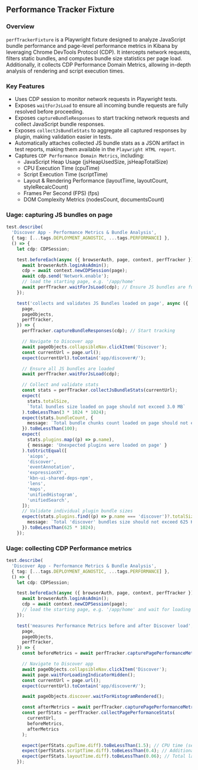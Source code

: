 ## Performance Tracker Fixture

### Overview

`perfTrackerFixture` is a Playwright fixture designed to analyze JavaScript bundle performance and page-level performance metrics in Kibana by leveraging Chrome DevTools Protocol (CDP). It intercepts network requests, filters static bundles, and computes bundle size statistics per page load. Additionally, it collects CDP Performance Domain Metrics, allowing in-depth analysis of rendering and script execution times.

### Key Features

- Uses CDP session to monitor network requests in Playwright tests.
- Exposes `waitForJsLoad` to ensure all incoming bundle requests are fully resolved before proceeding.
- Exposes `captureBundleResponses` to start tracking network requests and collect JavaScript bundle responses.
- Exposes `collectJsBundleStats` to aggregate all captured responses by plugin, making validation easier in tests.
- Automatically attaches collected JS bundle stats as a JSON artifact in test reports, making them available in the `Playwright HTML report`.
- Captures `CDP Performance Domain Metrics`, including:
  - JavaScript Heap Usage (jsHeapUsedSize, jsHeapTotalSize)
  - CPU Execution Time (cpuTime)
  - Script Execution Time (scriptTime)
  - Layout & Rendering Performance (layoutTime, layoutCount, styleRecalcCount)
  - Frames Per Second (FPS) (fps)
  - DOM Complexity Metrics (nodesCount, documentsCount)


### Uage: capturing JS bundles on page

```ts
test.describe(
  'Discover App - Performance Metrics & Bundle Analysis',
  { tag: [...tags.DEPLOYMENT_AGNOSTIC, ...tags.PERFORMANCE] },
  () => {
    let cdp: CDPSession;

    test.beforeEach(async ({ browserAuth, page, context, perfTracker }) => {
      await browserAuth.loginAsAdmin();
      cdp = await context.newCDPSession(page);
      await cdp.send('Network.enable');
      // load the starting page, e.g. '/app/home'
      await perfTracker.waitForJsLoad(cdp); // Ensure JS bundles are fully loaded
    });

    test('collects and validates JS Bundles loaded on page', async ({
      page,
      pageObjects,
      perfTracker,
    }) => {
      perfTracker.captureBundleResponses(cdp); // Start tracking

      // Navigate to Discover app
      await pageObjects.collapsibleNav.clickItem('Discover');
      const currentUrl = page.url();
      expect(currentUrl).toContain('app/discover#/');

      // Ensure all JS bundles are loaded
      await perfTracker.waitForJsLoad(cdp);

      // Collect and validate stats
      const stats = perfTracker.collectJsBundleStats(currentUrl);
      expect(
        stats.totalSize,
        `Total bundles size loaded on page should not exceed 3.0 MB`
      ).toBeLessThan(3 * 1024 * 1024);
      expect(stats.bundleCount, {
        message: `Total bundle chunks count loaded on page should not exceed 100`,
      }).toBeLessThan(100);
      expect(
        stats.plugins.map((p) => p.name),
        { message: 'Unexpected plugins were loaded on page' }
      ).toStrictEqual([
        'aiops',
        'discover',
        'eventAnnotation',
        'expressionXY',
        'kbn-ui-shared-deps-npm',
        'lens',
        'maps',
        'unifiedHistogram',
        'unifiedSearch',
      ]);
      // Validate individual plugin bundle sizes
      expect(stats.plugins.find((p) => p.name === 'discover')?.totalSize, {
        message: `Total 'discover' bundles size should not exceed 625 KB`,
      }).toBeLessThan(625 * 1024);
    });
```

### Uage: collecting CDP Performance metrics

```ts
test.describe(
  'Discover App - Performance Metrics & Bundle Analysis',
  { tag: [...tags.DEPLOYMENT_AGNOSTIC, ...tags.PERFORMANCE] },
  () => {
    let cdp: CDPSession;

    test.beforeEach(async ({ browserAuth, page, context, perfTracker }) => {
      await browserAuth.loginAsAdmin();
      cdp = await context.newCDPSession(page);
      // load the starting page, e.g. '/app/home' and wait for loading to finish
    });

    test('measures Performance Metrics before and after Discover load', async ({
      page,
      pageObjects,
      perfTracker,
    }) => {
      const beforeMetrics = await perfTracker.capturePagePerformanceMetrics(cdp);

      // Navigate to Discover app
      await pageObjects.collapsibleNav.clickItem('Discover');
      await page.waitForLoadingIndicatorHidden();
      const currentUrl = page.url();
      expect(currentUrl).toContain('app/discover#/');

      await pageObjects.discover.waitForHistogramRendered();

      const afterMetrics = await perfTracker.capturePagePerformanceMetrics(cdp);
      const perfStats = perfTracker.collectPagePerformanceStats(
        currentUrl,
        beforeMetrics,
        afterMetrics
      );

      expect(perfStats.cpuTime.diff).toBeLessThan(1.5); // CPU time (seconds) usage during page navigation
      expect(perfStats.scriptTime.diff).toBeLessThan(0.4); // Additional time (seconds) spent executing JS scripts
      expect(perfStats.layoutTime.diff).toBeLessThan(0.06); // Total layout computation time (seconds)
    });
```
